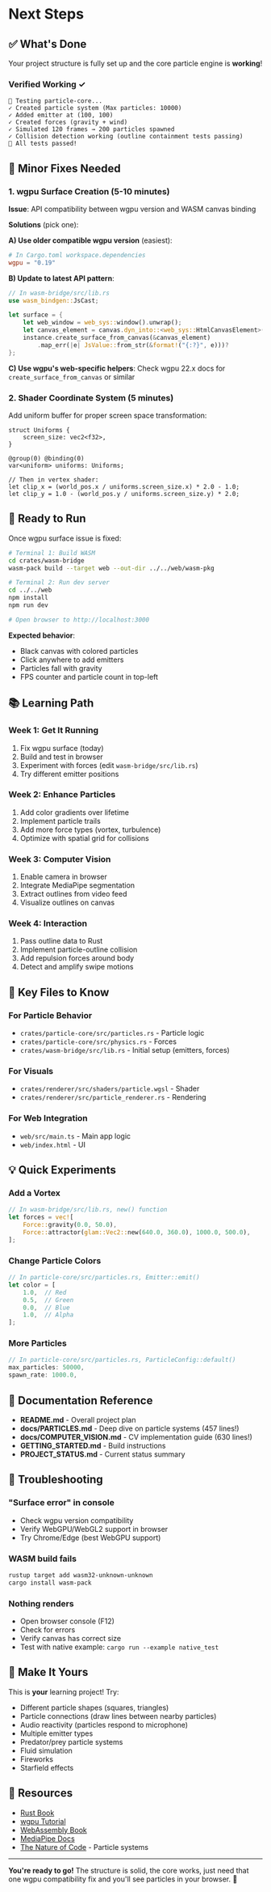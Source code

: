 # Next Steps

## ✅ What's Done

Your project structure is fully set up and the core particle engine is **working**! 

### Verified Working ✓
```
🦀 Testing particle-core...
✓ Created particle system (Max particles: 10000)
✓ Added emitter at (100, 100)
✓ Created forces (gravity + wind)
✓ Simulated 120 frames → 200 particles spawned
✓ Collision detection working (outline containment tests passing)
🎉 All tests passed!
```

## 🔧 Minor Fixes Needed

### 1. wgpu Surface Creation (5-10 minutes)
**Issue**: API compatibility between wgpu version and WASM canvas binding

**Solutions** (pick one):

**A) Use older compatible wgpu version** (easiest):
```toml
# In Cargo.toml workspace.dependencies
wgpu = "0.19"
```

**B) Update to latest API pattern**:
```rust
// In wasm-bridge/src/lib.rs
use wasm_bindgen::JsCast;

let surface = {
    let web_window = web_sys::window().unwrap();
    let canvas_element = canvas.dyn_into::<web_sys::HtmlCanvasElement>().unwrap();
    instance.create_surface_from_canvas(&canvas_element)
        .map_err(|e| JsValue::from_str(&format!("{:?}", e)))?
};
```

**C) Use wgpu's web-specific helpers**:
Check wgpu 22.x docs for `create_surface_from_canvas` or similar

### 2. Shader Coordinate System (5 minutes)
Add uniform buffer for proper screen space transformation:

```wgsl
struct Uniforms {
    screen_size: vec2<f32>,
}

@group(0) @binding(0)
var<uniform> uniforms: Uniforms;

// Then in vertex shader:
let clip_x = (world_pos.x / uniforms.screen_size.x) * 2.0 - 1.0;
let clip_y = 1.0 - (world_pos.y / uniforms.screen_size.y) * 2.0;
```

## 🚀 Ready to Run

Once wgpu surface issue is fixed:

```bash
# Terminal 1: Build WASM
cd crates/wasm-bridge
wasm-pack build --target web --out-dir ../../web/wasm-pkg

# Terminal 2: Run dev server
cd ../../web
npm install
npm run dev

# Open browser to http://localhost:3000
```

**Expected behavior**:
- Black canvas with colored particles
- Click anywhere to add emitters
- Particles fall with gravity
- FPS counter and particle count in top-left

## 📚 Learning Path

### Week 1: Get It Running
1. Fix wgpu surface (today)
2. Build and test in browser
3. Experiment with forces (edit `wasm-bridge/src/lib.rs`)
4. Try different emitter positions

### Week 2: Enhance Particles
1. Add color gradients over lifetime
2. Implement particle trails
3. Add more force types (vortex, turbulence)
4. Optimize with spatial grid for collisions

### Week 3: Computer Vision
1. Enable camera in browser
2. Integrate MediaPipe segmentation
3. Extract outlines from video feed
4. Visualize outlines on canvas

### Week 4: Interaction
1. Pass outline data to Rust
2. Implement particle-outline collision
3. Add repulsion forces around body
4. Detect and amplify swipe motions

## 🎯 Key Files to Know

### For Particle Behavior
- `crates/particle-core/src/particles.rs` - Particle logic
- `crates/particle-core/src/physics.rs` - Forces
- `crates/wasm-bridge/src/lib.rs` - Initial setup (emitters, forces)

### For Visuals
- `crates/renderer/src/shaders/particle.wgsl` - Shader
- `crates/renderer/src/particle_renderer.rs` - Rendering

### For Web Integration
- `web/src/main.ts` - Main app logic
- `web/index.html` - UI

## 💡 Quick Experiments

### Add a Vortex
```rust
// In wasm-bridge/src/lib.rs, new() function
let forces = vec![
    Force::gravity(0.0, 50.0),
    Force::attractor(glam::Vec2::new(640.0, 360.0), 1000.0, 500.0),
];
```

### Change Particle Colors
```rust
// In particle-core/src/particles.rs, Emitter::emit()
let color = [
    1.0,  // Red
    0.5,  // Green  
    0.0,  // Blue
    1.0,  // Alpha
];
```

### More Particles
```rust
// In particle-core/src/particles.rs, ParticleConfig::default()
max_particles: 50000,
spawn_rate: 1000.0,
```

## 📖 Documentation Reference

- **README.md** - Overall project plan
- **docs/PARTICLES.md** - Deep dive on particle systems (457 lines!)
- **docs/COMPUTER_VISION.md** - CV implementation guide (630 lines!)
- **GETTING_STARTED.md** - Build instructions
- **PROJECT_STATUS.md** - Current status summary

## 🐛 Troubleshooting

### "Surface error" in console
- Check wgpu version compatibility
- Verify WebGPU/WebGL2 support in browser
- Try Chrome/Edge (best WebGPU support)

### WASM build fails
```bash
rustup target add wasm32-unknown-unknown
cargo install wasm-pack
```

### Nothing renders
- Open browser console (F12)
- Check for errors
- Verify canvas has correct size
- Test with native example: `cargo run --example native_test`

## 🎨 Make It Yours

This is **your** learning project! Try:

- Different particle shapes (squares, triangles)
- Particle connections (draw lines between nearby particles)
- Audio reactivity (particles respond to microphone)
- Multiple emitter types
- Predator/prey particle systems
- Fluid simulation
- Fireworks
- Starfield effects

## 🤝 Resources

- [Rust Book](https://doc.rust-lang.org/book/)
- [wgpu Tutorial](https://sotrh.github.io/learn-wgpu/)
- [WebAssembly Book](https://rustwasm.github.io/docs/book/)
- [MediaPipe Docs](https://developers.google.com/mediapipe)
- [The Nature of Code](https://natureofcode.com/) - Particle systems

---

**You're ready to go!** The structure is solid, the core works, just need that one wgpu compatibility fix and you'll see particles in your browser. 🚀

